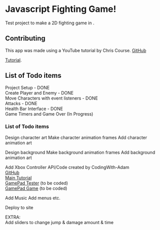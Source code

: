 # Javascript Fighting Game!

Test project to make a 2D fighting game in .

## Contributing

This app was made using a YouTube tutorial by Chris Course. [GitHub](https://github.com/chriscourses) 

[Tutorial](https://www.youtube.com/watch?v=vyqbNFMDRGQ&ab_channel=ChrisCourses).



## List of Todo items   
Project Setup - DONE   
Create Player and Enemy - DONE   
Move Characters with event listeners - DONE    
Attacks - DONE    
Health Bar Interface - DONE    
Game Timers and Game Over (In Progress)  

### List of Todo items  
Design character art
Make character animation frames
Add character animation art

Design background
Make background animation frames
Add background animation art

Add Xbox Controller API/Code created by CodingWith-Adam     
    [GitHub](https://github.com/CodingWith-Adam/gamepad-api-simple-game)   
    [Main Tutorial](https://www.youtube.com/watch?v=GOjMP6WY8CU&ab_channel=CodingWithAdam)    
    [GamePad Tester](www.google.com) (to be coded)   
    [GamePad Game](www.google.com) (to be coded) 


Add Music
Add menus etc.

Deploy to site

EXTRA:   
Add sliders to change jump & damage amount & time
